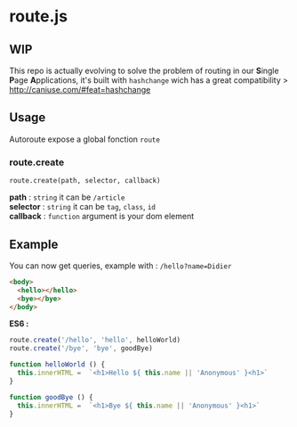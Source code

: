 # route.js

## WIP

This repo is actually evolving to solve the problem of routing in our **S**ingle **P**age **A**pplications, it's built with `hashchange` wich has a great compatibility > http://caniuse.com/#feat=hashchange

## Usage

Autoroute expose a global fonction `route`

### route.create
```
route.create(path, selector, callback)
```
**path** : `string` it can be `/article`  
**selector** : `string` it can be `tag`, `class`, `id`  
**callback** : `function` argument is your dom element  

## Example

You can now get queries, example with : `/hello?name=Didier`

```html
<body>
  <hello></hello>
  <bye></bye>
</body>
```

**ES6 :** 

```javascript
route.create('/hello', 'hello', helloWorld)
route.create('/bye', 'bye', goodBye)

function helloWorld () {
  this.innerHTML =  `<h1>Hello ${ this.name || 'Anonymous' }<h1>`
}

function goodBye () {
  this.innerHTML =  `<h1>Bye ${ this.name || 'Anonymous' }<h1>`
}
```
